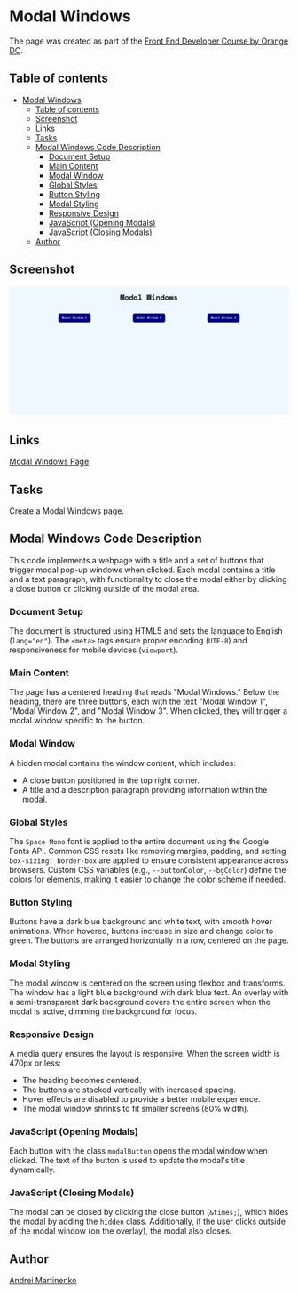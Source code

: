 # Modal Windows

The page was created as part of the [Front End Developer Course by Orange DC](https://digitalcenter.orange.md/).

## Table of contents

- [Modal Windows](#modal-windows)
  - [Table of contents](#table-of-contents)
  - [Screenshot](#screenshot)
  - [Links](#links)
  - [Tasks](#tasks)
  - [Modal Windows Code Description](#modal-windows-code-description)
    - [Document Setup](#document-setup)
    - [Main Content](#main-content)
    - [Modal Window](#modal-window)
    - [Global Styles](#global-styles)
    - [Button Styling](#button-styling)
    - [Modal Styling](#modal-styling)
    - [Responsive Design](#responsive-design)
    - [JavaScript (Opening Modals)](#javascript-opening-modals)
    - [JavaScript (Closing Modals)](#javascript-closing-modals)
  - [Author](#author)

## Screenshot

![](./images/screenshot.png)

## Links

[Modal Windows Page]()

## Tasks

Create a Modal Windows page.

## Modal Windows Code Description

This code implements a webpage with a title and a set of buttons that trigger modal pop-up windows when clicked. Each modal contains a title and a text paragraph, with functionality to close the modal either by clicking a close button or clicking outside of the modal area.

### Document Setup

The document is structured using HTML5 and sets the language to English (`lang="en"`). The `<meta>` tags ensure proper encoding (`UTF-8`) and responsiveness for mobile devices (`viewport`).

### Main Content

The page has a centered heading that reads "Modal Windows." Below the heading, there are three buttons, each with the text "Modal Window 1", "Modal Window 2", and "Modal Window 3". When clicked, they will trigger a modal window specific to the button.

### Modal Window

A hidden modal contains the window content, which includes:
- A close button positioned in the top right corner.
- A title and a description paragraph providing information within the modal.

### Global Styles

The `Space Mono` font is applied to the entire document using the Google Fonts API. Common CSS resets like removing margins, padding, and setting `box-sizing: border-box` are applied to ensure consistent appearance across browsers. Custom CSS variables (e.g., `--buttonColor`, `--bgColor`) define the colors for elements, making it easier to change the color scheme if needed.

### Button Styling

Buttons have a dark blue background and white text, with smooth hover animations. When hovered, buttons increase in size and change color to green. The buttons are arranged horizontally in a row, centered on the page.

### Modal Styling

The modal window is centered on the screen using flexbox and transforms. The window has a light blue background with dark blue text. An overlay with a semi-transparent dark background covers the entire screen when the modal is active, dimming the background for focus.

### Responsive Design

A media query ensures the layout is responsive. When the screen width is 470px or less:
- The heading becomes centered. 
- The buttons are stacked vertically with increased spacing.
- Hover effects are disabled to provide a better mobile experience.
- The modal window shrinks to fit smaller screens (80% width).

### JavaScript (Opening Modals)

Each button with the class `modalButton` opens the modal window when clicked. The text of the button is used to update the modal's title dynamically.

### JavaScript (Closing Modals)

The modal can be closed by clicking the close button (`&times;`), which hides the modal by adding the `hidden` class. Additionally, if the user clicks outside of the modal window (on the overlay), the modal also closes.

## Author

[Andrei Martinenko](https://github.com/AxinitM)
